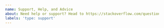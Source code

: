 ```yaml
---
name: Support, Help, and Advice
about: Need help or support? Head to https://stackoverflow.com/questions/tagged/chart.js
labels: 'type: support'
---
```


<!--
Hey there! 

If you need help or tech support then this is not the place to ask. Please post
a question to https://stackoverflow.com/questions/tagged/chart.js or head over
to our Slack workspace at https://chartjs-slack.herokuapp.com/.

You maximize your chances of having your question answered if you follow
StackOverflow's guidelines: https://stackoverflow.com/help/how-to-ask.
If your question was not answered on StackOverflow, that does not mean you 
should post it here. If you do, it will be immediately closed.

Chart.js users vastly outnumber our small number of volunteer maintainers and 
we try to help as many users as we can, but we may not get to every question. 
Chart.js is a community project. You can contribute towards the goal of helping
every user by asking good questions, answering questions on StackOverflow
or Slack, creating an issue or pull request for the documentation, or otherwise
contributing to the project:

https://www.chartjs.org/docs/latest/developers/contributing.html
-->
